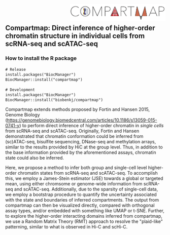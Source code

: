 <img id="compartmap_logo" src="man/figures/compartmap_logo.png" align="right" width="300"/><br />
<br />

## Compartmap: Direct inference of higher-order chromatin structure in individual cells from scRNA-seq and scATAC-seq

### How to install the R package

```
# Release
install.packages("BiocManager")
BiocManager::install("compartmap")

# Development
install.packages("BiocManager")
BiocManager::install("biobenkj/compartmap")
```

Compartmap extends methods proposed by Fortin and Hansen 2015, Genome Biology (https://genomebiology.biomedcentral.com/articles/10.1186/s13059-015-0741-y) to perform direct inference of higher-order chromatin in _single cells_ from scRNA-seq and scATAC-seq. Originally, Fortin and Hansen demonstrated that chromatin conformation could be inferred from (sc)ATAC-seq, bisulfite sequencing, DNase-seq and methylation arrays, similar to the results provided by HiC at the group level. Thus, in addition to the base information provided by the aforementioned assays, chromatin state could also be inferred.

Here, we propose a method to infer both group and single-cell level higher-order chromatin states from scRNA-seq and scATAC-seq. To accomplish this, we employ a James-Stein estimator (JSE) towards a global or targeted mean, using either chromsome or genome-wide information from scRNA-seq and scATAC-seq. Additionally, due to the sparsity of single-cell data, we employ a bootstrap procedure to quantify the uncertainty associated with the state and boundaries of inferred compartments. The output from compartmap can then be visualized directly, compared with orthogonal assay types, and/or embedded with something like UMAP or t-SNE. Further, to explore the higher-order interacting domains inferred from compartmap, we use a Random Matrix Theory (RMT) approach to resolve the "plaid-like" patterning, similar to what is observed in Hi-C and scHi-C.